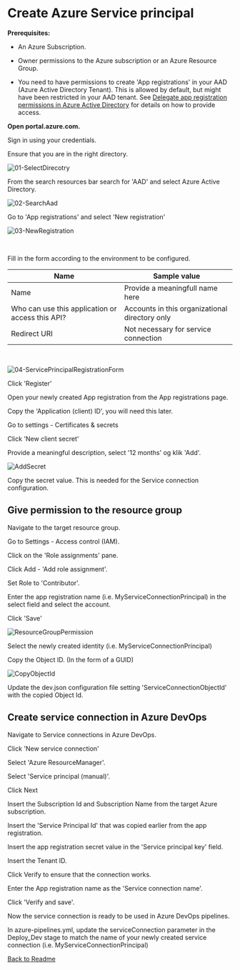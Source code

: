 # Create Azure Service principal

**Prerequisites:**

- An Azure Subscription. 

- Owner permissions to the Azure subscription or an Azure Resource Group. 

- You need to have permissions to create 'App registrations' in your AAD (Azure Active Directory Tenant). This is allowed by default, but might have been restricted in your AAD tenant. See [Delegate app registration permissions in Azure Active Directory](https://docs.microsoft.com/en-us/azure/active-directory/roles/delegate-app-roles) for details on how to provide access.

**Open portal.azure.com.**

Sign in using your credentials. 

Ensure that you are in the right directory. 

![01-SelectDirecotry](Images/01-SelectDirecotry.png)

From the search resources bar search for 'AAD' and select Azure Active Directory. 

![02-SearchAad](Images/02-SearchAad.png)

Go to 'App registrations' and select 'New registration'

![03-NewRegistration](Images/03-NewRegistration.png)

<br/>

Fill in the form according to the environment to be configured.

|Name|Sample value|
|-|-|
|Name|Provide a meaningfull name here|
|Who can use this application or access this API?|Accounts in this organizational directory only|
|Redirect URI|Not necessary for service connection|

<br/>

![04-ServicePrincipalRegistrationForm](Images/04-ServicePrincipalRegistrationForm.png)

Click 'Register'

Open your newly created App registration from the App registrations page. 

Copy the 'Application (client) ID', you will need this later. 

Go to settings - Certificates & secrets

Click 'New client secret'

Provide a meaningful description, select '12 months' og klik 'Add'.

![AddSecret](Images/AddSecret.png)

Copy the secret value. This is needed for the Service connection configuration.

## Give permission to the resource group

Navigate to the target resource group. 

Go to Settings - Access control (IAM). 

Click on the 'Role assignments' pane. 

Click Add - 'Add role assignment'. 

Set Role to 'Contributor'.

Enter the app registration name (i.e. MyServiceConnectionPrincipal) in the select field and select the account. 

Click 'Save'

![ResourceGroupPermission](Images/ResourceGroupPermission.png)

Select the newly created identity (i.e. MyServiceConnectionPrincipal)

Copy the Object ID. (In the form of a GUID)

![CopyObjectId](Images/CopyObjectId.png)

Update the dev.json configuration file setting 'ServiceConnectionObjectId' with the copied Object Id.



## Create service connection in Azure DevOps

Navigate to Service connections in Azure DevOps.

Click 'New service connection' 

Select 'Azure ResourceManager'. 

Select 'Service principal (manual)'.

Click Next

Insert the Subscription Id and Subscription Name from the target Azure subscription. 

Insert the 'Service Principal Id' that was copied earlier from the app registration. 

Insert the app registration secret value in the 'Service principal key' field.

Insert the Tenant ID. 

Click Verify to ensure that the connection works. 

Enter the App registration name as the 'Service connection name'. 

Click 'Verify and save'.

Now the service connection is ready to be used in Azure DevOps pipelines. 

In azure-pipelines.yml, update the serviceConnection parameter in the Deploy_Dev stage to match the name of your newly created service connection (i.e. MyServiceConnectionPrincipal)

[Back to Readme](../Readme.md)
